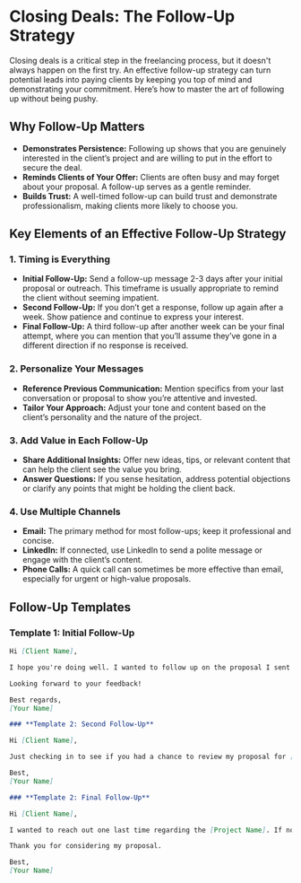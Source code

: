 # Closing Deals: The Follow-Up Strategy

Closing deals is a critical step in the freelancing process, but it doesn't always happen on the first try. An effective follow-up strategy can turn potential leads into paying clients by keeping you top of mind and demonstrating your commitment. Here’s how to master the art of following up without being pushy.

## Why Follow-Up Matters

- **Demonstrates Persistence:** Following up shows that you are genuinely interested in the client’s project and are willing to put in the effort to secure the deal.
- **Reminds Clients of Your Offer:** Clients are often busy and may forget about your proposal. A follow-up serves as a gentle reminder.
- **Builds Trust:** A well-timed follow-up can build trust and demonstrate professionalism, making clients more likely to choose you.

## Key Elements of an Effective Follow-Up Strategy

### 1. **Timing is Everything**

- **Initial Follow-Up:** Send a follow-up message 2-3 days after your initial proposal or outreach. This timeframe is usually appropriate to remind the client without seeming impatient.
- **Second Follow-Up:** If you don’t get a response, follow up again after a week. Show patience and continue to express your interest.
- **Final Follow-Up:** A third follow-up after another week can be your final attempt, where you can mention that you’ll assume they’ve gone in a different direction if no response is received.

### 2. **Personalize Your Messages**

- **Reference Previous Communication:** Mention specifics from your last conversation or proposal to show you’re attentive and invested.
- **Tailor Your Approach:** Adjust your tone and content based on the client’s personality and the nature of the project.

### 3. **Add Value in Each Follow-Up**

- **Share Additional Insights:** Offer new ideas, tips, or relevant content that can help the client see the value you bring.
- **Answer Questions:** If you sense hesitation, address potential objections or clarify any points that might be holding the client back.

### 4. **Use Multiple Channels**

- **Email:** The primary method for most follow-ups; keep it professional and concise.
- **LinkedIn:** If connected, use LinkedIn to send a polite message or engage with the client’s content.
- **Phone Calls:** A quick call can sometimes be more effective than email, especially for urgent or high-value proposals.

## Follow-Up Templates

### **Template 1: Initial Follow-Up**
```markdown
Hi [Client Name],

I hope you're doing well. I wanted to follow up on the proposal I sent on [Date] regarding [Project Name]. I’m excited about the opportunity to work together and would love to answer any questions you might have.

Looking forward to your feedback!

Best regards,  
[Your Name]

### **Template 2: Second Follow-Up**

Hi [Client Name],

Just checking in to see if you had a chance to review my proposal for [Project Name]. I’m confident that we can achieve [specific result or benefit] together. If you need more information or have any concerns, please let me know.

Best,  
[Your Name]

### **Template 2: Final Follow-Up**

Hi [Client Name],

I wanted to reach out one last time regarding the [Project Name]. If now isn’t the right time, I completely understand, and I’d be happy to reconnect in the future. Please feel free to reach out if you have any questions or if there’s anything I can do to assist.

Thank you for considering my proposal.

Best,  
[Your Name]

